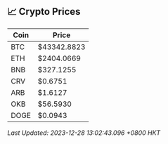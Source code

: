 ## 📈 Crypto Prices

| Coin | Price |
| ---- | ----- |
| BTC | $43342.8823 |
| ETH | $2404.0669 |
| BNB | $327.1255 |
| CRV | $0.6751 |
| ARB | $1.6127 |
| OKB | $56.5930 |
| DOGE | $0.0943 |

_Last Updated: 2023-12-28 13:02:43.096 +0800 HKT_